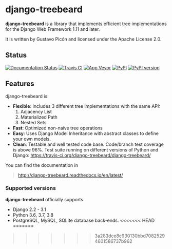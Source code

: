 # django-treebeard

**django-treebeard** is a library that implements efficient tree
implementations for the Django Web Framework 1.11 and later.

It is written by Gustavo Picón and licensed under the Apache License
2.0.

## Status

[![Documentation Status](https://readthedocs.org/projects/django-treebeard/badge/?version=latest)](https://django-treebeard.readthedocs.io/en/latest/?badge=latest)
[![Travis CI](https://travis-ci.org/django-treebeard/django-treebeard.svg?branch=master)](https://travis-ci.org/django-treebeard/django-treebeard)
[![App Veyor](https://ci.appveyor.com/api/projects/status/mwbf062v68lhw05c?svg=true)](https://ci.appveyor.com/project/mvantellingen/django-treebeard)
[![PyPI](https://img.shields.io/pypi/pyversions/django-treebeard.svg)]()
[![PyPI version](https://img.shields.io/pypi/v/django-treebeard.svg)](https://https://pypi.python.org/pypi/django-treebeard)


## Features

django-treebeard is:

-   **Flexible**: Includes 3 different tree implementations with the
    same API:
    1.  Adjacency List
    2.  Materialized Path
    3.  Nested Sets
-   **Fast**: Optimized non-naive tree operations
-   **Easy**: Uses Django Model Inheritance with abstract classes to
    define your own models.
-   **Clean**: Testable and well tested code base. Code/branch test
    coverage is above 96%. Test suite running on different versions of
    Python and Django:
    <https://travis-ci.org/django-treebeard/django-treebeard/>

You can find the documentation in

> <http://django-treebeard.readthedocs.io/en/latest/>

### Supported versions

**django-treebeard** officially supports

-   Django 2.2 - 3.1
-   Python 3.6, 3.7, 3.8
-   PostgreSQL, MySQL, SQLite database back-ends.
<<<<<<< HEAD
=======

  [image]: https://readthedocs.org/projects/django-treebeard/badge/?version=latest
  [1]: https://readthedocs.org/projects/django-treebeard/
  [2]: https://travis-ci.org/django-treebeard/django-treebeard.svg?branch=master
  [3]: https://travis-ci.org/django-treebeard/django-treebeard
  [4]: https://ci.appveyor.com/api/projects/status/mwbf062v68lhw05c?svg=true
  [5]: https://ci.appveyor.com/project/mvantellingen/django-treebeard
  [6]: https://img.shields.io/pypi/v/django-treebeard.svg
  [7]: https://pypi.org/project/django-treebeard/
>>>>>>> 3a283dce8c930130bbd70825294601586737b962
